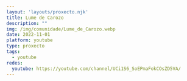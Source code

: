 ```yaml
---
layout: 'layouts/proxecto.njk'
title: Lume de Carozo
description: ""
img: /img/comunidade/Lume_de_Carozo.webp
date: 2022-11-01
platform: youtube
type: proxecto
tags:
  - youtube
redes:
  youtube: https://youtube.com/channel/UCi1S6_SoEPmaFokCOsZD5VA/
---
```


